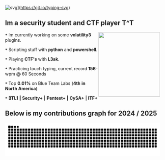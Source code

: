
![svg](https://readme-typing-svg.demolab.com?font=Patrick+Hand&size=30&duration=3500&pause=1200&color=D398F7&width=435&lines=Digital+Forensics+%26+Incident+Response)](https://git.io/typing-svg)

## Im a security student and CTF player T^T
<p1>
  <img height="210" width="200" align="right" src="https://github.com/user-attachments/assets/e4e055c5-6b4f-447d-9738-8875a345b448" >  
</p1>

**`*`** Im currently working on some **volatility3** plugins.

**`*`** Scripting stuff with **python** and **powershell**.

**`*`** Playing **CTF's** with **L3ak**.

**`*`** Practicing touch typing, current record **156**-wpm **@** 60 Seconds

**`*`** Top **0.01%** on Blue Team Labs (**4th** **in** **North America**) 

**`*`** **BTL1** **|** **Security+** **|** **Pentest+** **|** **CySA+** **|** **ITF+** 

## Below is my contributions graph for 2024 / 2025 
![Snake animation](https://github.com/0x157/0x157/blob/output/github-contribution-grid-snake-dark.svg)

